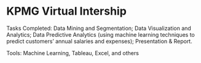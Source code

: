 # KPMG Virtual Intership
Tasks Completed: Data Mining and Segmentation; Data Visualization and Analytics; Data Predictive Analytics
(using machine learning techniques to predict customers’ annual salaries and expenses); Presentation & Report.

Tools: Machine Learning, Tableau, Excel, and others


